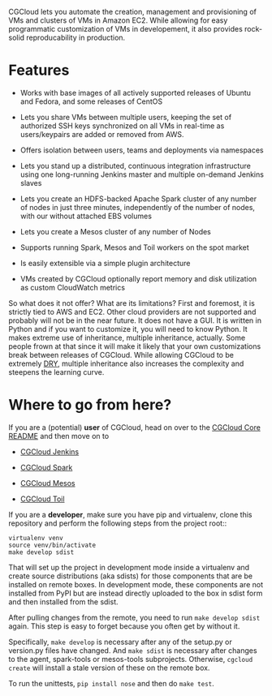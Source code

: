 CGCloud lets you automate the creation, management and provisioning of VMs and
clusters of VMs in Amazon EC2. While allowing for easy programmatic
customization of VMs in developement, it also provides rock-solid
reproducability in production.

Features
========

 * Works with base images of all actively supported releases of Ubuntu and
   Fedora, and some releases of CentOS
 
 * Lets you share VMs between multiple users, keeping the set of authorized SSH
   keys synchronized on all VMs in real-time as users/keypairs are added or
   removed from AWS.
 
 * Offers isolation between users, teams and deployments via namespaces
 
 * Lets you stand up a distributed, continuous integration infrastructure using
   one long-running Jenkins master and multiple on-demand Jenkins slaves
 
 * Lets you create an HDFS-backed Apache Spark cluster of any number of nodes
   in just three minutes, independently of the number of nodes, with our
   without attached EBS volumes
 
 * Lets you create a Mesos cluster of any number of Nodes
 
 * Supports running Spark, Mesos and Toil workers on the spot market
 
 * Is easily extensible via a simple plugin architecture
 
 * VMs created by CGCloud optionally report memory and disk utilization as 
   custom CloudWatch metrics
 
So what does it not offer? What are its limitations? First and foremost, it is
strictly tied to AWS and EC2. Other cloud providers are not supported and
probably will not be in the near future. It does not have a GUI. It is written
in Python and if you want to customize it, you will need to know Python. It
makes extreme use of inheritance, multiple inheritance, actually. Some people
frown at that since it will make it likely that your own customizations break
between releases of CGCloud. While allowing CGCloud to be extremely
[DRY](https://en.wikipedia.org/wiki/Don%27t_repeat_yourself), multiple
inheritance also increases the complexity and steepens the learning curve.

Where to go from here?
======================

If you are a (potential) **user** of CGCloud, head on over to the [CGCloud Core
README](core/README.rst) and then move on to

 * [CGCloud Jenkins](jenkins/README.rst)
 
 * [CGCloud Spark](spark/README.rst)
 
 * [CGCloud Mesos](mesos/README.rst)

 * [CGCloud Toil](toil/README.rst)

If you are a **developer**, make sure you have pip and virtualenv, clone this
repository and perform the following steps from the project root::

	virtualenv venv
	source venv/bin/activate
	make develop sdist

That will set up the project in development mode inside a virtualenv and create
source distributions (aka sdists) for those components that are be installed on
remote boxes. In development mode, these components are not installed from PyPI
but are instead directly uploaded to the box in sdist form and then installed
from the sdist.

After pulling changes from the remote, you need to run `make develop sdist` again.
This step is easy to forget because you often get by without it.

Specifically, `make develop` is necessary after any of the setup.py or
version.py files have changed. And `make sdist` is necessary after changes to
the agent, spark-tools or mesos-tools subprojects. Otherwise, `cgcloud create`
will install a stale version of these on the remote box.

To run the unittests, `pip install nose` and then do `make test`.
